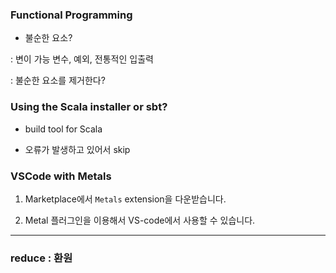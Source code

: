 ### Functional Programming

- 불순한 요소? 

: 변이 가능 변수, 예외, 전통적인 입출력 

: 불순한 요소를 제거한다?

### Using the Scala installer or sbt? 

- build tool for Scala

- 오류가 발생하고 있어서 skip

### VSCode with Metals

1. Marketplace에서 `Metals` extension을 다운받습니다. 

2. Metal 플러그인을 이용해서 VS-code에서 사용할 수 있습니다. 

---

### reduce : 환원 